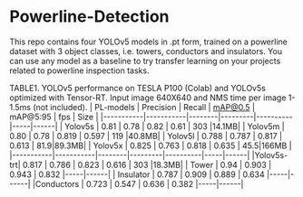 # Powerline-Detection
This repo contains four YOLOv5 models in .pt form, trained on a powerline dataset with 3 object classes, i.e. towers, conductors and insulators. You can use any model as a baseline to try transfer learning on your projects related to powerline inspection tasks. 


TABLE1. YOLOv5 performance on TESLA P100 (Colab) and YOLOv5s optimized with Tensor-RT. Input image 640X640 and NMS time per image 1-1.5ms (not included).
| PL-models | Precision | Recall | mAP@0.5 | mAP@5:95 | fps | Size |
|-----------|-----------|--------|---------|----------|-----|------|
| Yolov5s   | 0.81      | 0.78   | 0.82    | 0.61     | 303 |14.1MB|
| Yolov5m   | 0.80      | 0.78   | 0.819   | 0.597    | 119 |40.8MB|
| Yolov5l   | 0.788     | 0.787  | 0.817   | 0.613    | 81.9|89.3MB|
| Yolov5x   | 0.825     | 0.763  | 0.818   | 0.635    | 45.5|166MB |
|-----------|-----------|--------|---------|----------|-----|------|
|Yolov5s-trt| 0.817     | 0.786  | 0.823   | 0.616    | 303 |18.3MB|
| Tower     | 0.94      | 0.903  | 0.943   | 0.832    |-----|------|
| Insulator | 0.787     | 0.909  | 0.889   | 0.634    |-----|------|
|Conductors | 0.723     | 0.547  | 0.636   | 0.382    |-----|------|
